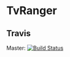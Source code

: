 TvRanger
========

Travis
------

Master: [![Build Status](https://travis-ci.org/GSokol/TvRanger.svg?branch=master)](https://travis-ci.org/GSokol/TvRanger)

